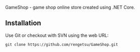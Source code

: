 GameShop - game shop online store created using .NET Core.

## Installation
Use Git or checkout with SVN using the web URL:
 ```
 git clone https://github.com/rengetsu/GameShop.git
 ```
